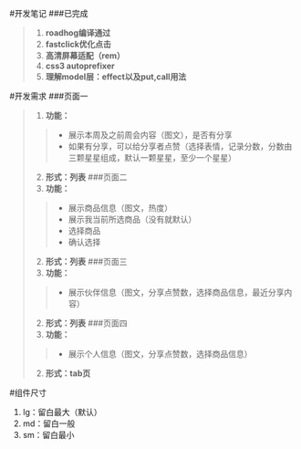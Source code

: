 #开发笔记
###已完成
>1.	**roadhog编译通过**
>2.	**fastclick优化点击**
>3.	**高清屏幕适配（rem）**
>4.	**css3 autoprefixer**
>5.	**理解model层：effect以及put,call用法**

#开发需求
###页面一
>1.	**功能：**
>>*	展示本周及之前周会内容（图文），是否有分享
>>*	如果有分享，可以给分享者点赞（选择表情，记录分数，分数由三颗星星组成，默认一颗星星，至少一个星星）
>2.	**形式：列表**
###页面二
>1.	**功能：**
>>*	展示商品信息（图文，热度）
>>*	展示我当前所选商品（没有就默认）
>>*	选择商品
>>*	确认选择
>2.	**形式：列表**
###页面三
>1.	**功能：**
>>*	展示伙伴信息（图文，分享点赞数，选择商品信息，最近分享内容）
>2.	**形式：列表**
###页面四
>1.	**功能：**
>>*	展示个人信息（图文，分享点赞数，选择商品信息）
>2.	**形式：tab页**

#组件尺寸
1.	lg：留白最大（默认）
2.	md：留白一般
3.	sm：留白最小
